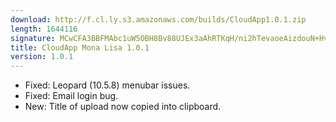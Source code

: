 ```yaml
---
download: http://f.cl.ly.s3.amazonaws.com/builds/CloudApp1.0.1.zip
length: 1644116
signature: MCwCFA3BBFMAbc1uW5OBH8Bv88UJEx3aAhRTKqH/ni2hTevaoeAizdouN+HvuQ==
title: CloudApp Mona Lisa 1.0.1
version: 1.0.1
---
```


- Fixed: Leopard (10.5.8) menubar issues.
- Fixed: Email login bug.
- New: Title of upload now copied into clipboard.
